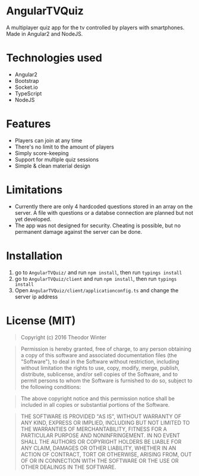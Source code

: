 # AngularTVQuiz

A multiplayer quiz app for the tv controlled by players with smartphones. Made in Angular2 and NodeJS.

# Technologies used

+ Angular2
+ Bootstrap
+ Socket.io
+ TypeScript
+ NodeJS

# Features

+ Players can join at any time
+ There's no limit to the amount of players
+ Simply score-keeping
+ Support for multiple quiz sessions
+ Simple & clean material design

# Limitations

+ Currently there are only 4 hardcoded questions stored in an array on the server. A file with questions or a databse connection are planned but not yet developed.
+ The app was not designed for security. Cheating is possible, but no permanent damage against the server can be done.

# Installation

1. go to `AngularTVQuiz/` and run `npm install`, then run `typings install`
2. go to `AngularTVQuiz/client` and run `npm install`, then run `typings install`
3. Open `AngularTVQuiz/client/applicationconfig.ts` and change the server ip address

# License (MIT)
 > Copyright (c) 2016 Theodor Winter

 > Permission is hereby granted, free of charge, to any person obtaining a copy
 of this software and associated documentation files (the "Software"), to deal
 in the Software without restriction, including without limitation the rights
 to use, copy, modify, merge, publish, distribute, sublicense, and/or sell
 copies of the Software, and to permit persons to whom the Software is
 furnished to do so, subject to the following conditions:

 > The above copyright notice and this permission notice shall be included in
 all copies or substantial portions of the Software.

 > THE SOFTWARE IS PROVIDED "AS IS", WITHOUT WARRANTY OF ANY KIND, EXPRESS OR
 IMPLIED, INCLUDING BUT NOT LIMITED TO THE WARRANTIES OF MERCHANTABILITY,
 FITNESS FOR A PARTICULAR PURPOSE AND NONINFRINGEMENT. IN NO EVENT SHALL THE
 AUTHORS OR COPYRIGHT HOLDERS BE LIABLE FOR ANY CLAIM, DAMAGES OR OTHER
 LIABILITY, WHETHER IN AN ACTION OF CONTRACT, TORT OR OTHERWISE, ARISING FROM,
 OUT OF OR IN CONNECTION WITH THE SOFTWARE OR THE USE OR OTHER DEALINGS IN
 THE SOFTWARE.

